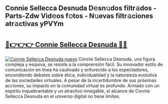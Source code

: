 ## Connie Sellecca Desnuda D𝚎sn𝚞dos filtr𝚊dos - Parts-Zdw Vid𝚎os f𝚘tos - N𝚞evas filtr𝚊ciones atr𝚊ctivas yPVYm

# <h2><a href="http://mb9ufos.tromn.icu/?c=Connie+Sellecca+Desnuda">🔗👉👉👉 Connie Sellecca Desnuda 🔗🔗</a></h2>

[![Connie Sellecca Desnuda nuevo](https://i.imgur.com/pEAQMta.gif)](http://mb9ufos.tromn.icu/?c=Connie+Sellecca+Desnuda)
Connie Sellecca Desnuda, una figura compleja y esquiva, se resiste a la comprensión fácil. Su innovador estilo de comunicación en línea ha cautivado y enfurecido a los espectadores, encendiendo debates sobre ética, individualidad y la naturaleza evolutiva de las sociedades virtuales. A pesar de la incertidumbre de sus próximas acciones, su impacto en la comunidad virtual es profundo. Armado con un espíritu inquebrantable y un atractivo innegable, el alcance de Connie Sellecca Desnuda en el universo digital no tiene límites.
